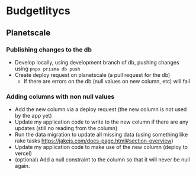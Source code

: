 # Budgetlitycs

## Planetscale

### Publishing changes to the db
- Develop locally, using development branch of db, pushing changes using `pnpx prisma db push`
- Create deploy request on planetscale (a pull request for the db)
  - If there are errors on the db (null values on new column, etc) will fail


### Adding columns with non null values
- Add the new column via a deploy request (the new column is not used by the app yet)
- Update my application code to write to the new column if there are any updates (still no reading from the column)
- Run the data migration to update all missing data (using something like rake tasks https://jakejs.com/docs-page.html#section-overview)
- Update my application code to make use of the new column (deploy to vercel)
- (optional) Add a null constraint to the column so that it will never be null again.